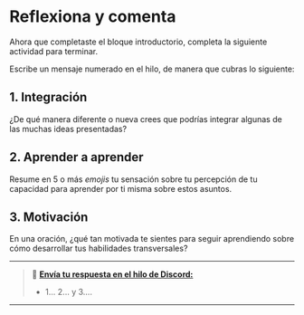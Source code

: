 # Reflexiona y comenta

Ahora que completaste el bloque introductorio, completa la siguiente actividad para terminar.

Escribe un mensaje numerado en el hilo, de manera que cubras lo siguiente:

## 1. Integración

¿De qué manera diferente o nueva crees que podrías integrar algunas de las muchas ideas presentadas?

## 2. Aprender a aprender

Resume en 5 o más *emojis* tu sensación sobre tu percepción de tu capacidad para aprender por ti misma sobre estos asuntos.

## 3. Motivación

En una oración, ¿qué tan motivada te sientes para seguir aprendiendo sobre cómo desarrollar tus habilidades transversales?

---

> 💬 [**Envía tu respuesta en el hilo de Discord:**](https://discord.com/channels/1209273049304666113/1238194332939587659)
> 
> - 1... 2... y 3....

---
